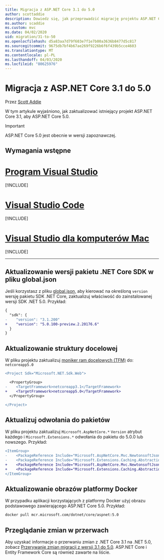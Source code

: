 ```yaml
---
title: Migracja z ASP.NET Core 3.1 do 5.0
author: scottaddie
description: Dowiedz się, jak przeprowadzić migrację projektu ASP.NET Core 3.1 do ASP.NET Core 5.0.
ms.author: scaddie
ms.custom: mvc
ms.date: 04/02/2020
uid: migration/31-to-50
ms.openlocfilehash: d5a83aa7d79f603e7f1e7b00a3636b8477d5c817
ms.sourcegitcommit: 9675db7bf4b67ae269f9226b6f6f439b5cce4603
ms.translationtype: MT
ms.contentlocale: pl-PL
ms.lasthandoff: 04/03/2020
ms.locfileid: "80625976"
---
```

# <a name="migrate-from-aspnet-core-31-to-50"></a>Migracja z ASP.NET Core 3.1 do 5.0

Przez [Scott Addie](https://github.com/scottaddie)

W tym artykule wyjaśniono, jak zaktualizować istniejący projekt ASP.NET Core 3.1, aby ASP.NET Core 5.0.

> [!IMPORTANT]
> ASP.NET Core 5.0 jest obecnie w wersji zapoznawczej.

## <a name="prerequisites"></a>Wymagania wstępne

# <a name="visual-studio"></a>[Program Visual Studio](#tab/visual-studio)

[!INCLUDE[](~/includes/net-core-prereqs-vs-5.0.md)]

# <a name="visual-studio-code"></a>[Visual Studio Code](#tab/visual-studio-code)

[!INCLUDE[](~/includes/net-core-prereqs-vsc-5.0.md)]

# <a name="visual-studio-for-mac"></a>[Visual Studio dla komputerów Mac](#tab/visual-studio-mac)

[!INCLUDE[](~/includes/net-core-prereqs-mac-5.0.md)]

---

## <a name="update-net-core-sdk-version-in-globaljson"></a>Aktualizowanie wersji pakietu .NET Core SDK w pliku global.json

Jeśli korzystasz z pliku [global.json,](/dotnet/core/tools/global-json) aby kierować na określoną `version` wersję pakietu SDK .NET Core, zaktualizuj właściwość do zainstalowanej wersji SDK .NET 5.0. Przykład:

```diff
{
  "sdk": {
-    "version": "3.1.200"
+    "version": "5.0.100-preview.2.20176.6"
  }
}
```

## <a name="update-the-target-framework"></a>Aktualizowanie struktury docelowej

W pliku projektu zaktualizuj [moniker ram docelowych (TFM)](/dotnet/standard/frameworks) do: `netcoreapp5.0`

```diff
<Project Sdk="Microsoft.NET.Sdk.Web">

  <PropertyGroup>
-    <TargetFramework>netcoreapp3.1</TargetFramework>
+    <TargetFramework>netcoreapp5.0</TargetFramework>
  </PropertyGroup>

</Project>
```

## <a name="update-package-references"></a>Aktualizuj odwołania do pakietów

W pliku projektu zaktualizuj `Microsoft.AspNetCore.*` `Version` atrybut każdego i `Microsoft.Extensions.*` odwołania do pakietu do 5.0.0 lub nowszego. Przykład:

```diff
<ItemGroup>
-    <PackageReference Include="Microsoft.AspNetCore.Mvc.NewtonsoftJson" Version="3.1.2" />
-    <PackageReference Include="Microsoft.Extensions.Caching.Abstractions" Version="3.1.2" />
+    <PackageReference Include="Microsoft.AspNetCore.Mvc.NewtonsoftJson" Version="5.0.0-preview.2.20167.3" />
+    <PackageReference Include="Microsoft.Extensions.Caching.Abstractions" Version="5.0.0-preview.2.20160.3" />
</ItemGroup>
```

## <a name="update-docker-images"></a>Aktualizowanie obrazów platformy Docker

W przypadku aplikacji korzystających z platformy Docker użyj obrazu podstawowego zawierającego ASP.NET Core 5.0. Przykład:

```bash
docker pull mcr.microsoft.com/dotnet/core/aspnet:5.0
```

## <a name="review-breaking-changes"></a>Przeglądanie zmian w przerwach

Aby uzyskać informacje o przerwaniu zmian z .NET Core 3.1 na .NET 5.0, zobacz [Przerywanie zmian migracji z wersji 3.1 do 5.0](/dotnet/core/compatibility/3.1-5.0). ASP.NET Core i Entity Framework Core są również zawarte na liście.
